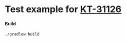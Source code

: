 # Test example for [KT-31126](https://youtrack.jetbrains.com/issue/KT-31126)

#### Build
```
./gradlew build
```
